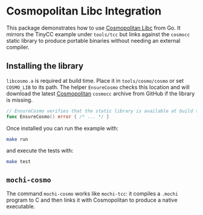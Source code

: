 # Cosmopolitan Libc Integration

This package demonstrates how to use [Cosmopolitan Libc](https://justine.lol/cosmopolitan/) from Go.
It mirrors the TinyCC example under `tools/tcc` but links against the `cosmocc` static library to produce
portable binaries without needing an external compiler.

## Installing the library

`libcosmo.a` is required at build time. Place it in `tools/cosmo/cosmo` or set
`COSMO_LIB` to its path. The helper `EnsureCosmo` checks this location and will
download the latest [Cosmopolitan](https://github.com/jart/cosmopolitan)
`cosmocc` archive from GitHub if the library is missing.

```go
// EnsureCosmo verifies that the static library is available at build time.
func EnsureCosmo() error { /* ... */ }
```

Once installed you can run the example with:

```bash
make run
```

and execute the tests with:

```bash
make test
```

## `mochi-cosmo`

The command `mochi-cosmo` works like `mochi-tcc`: it compiles a `.mochi` program to
C and then links it with Cosmopolitan to produce a native executable.
